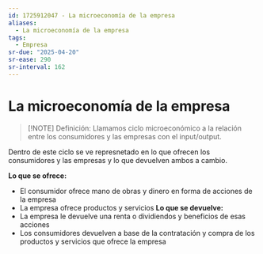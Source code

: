 ```yaml
---
id: 1725912047 - La microeconomía de la empresa
aliases:
  - La microeconomía de la empresa
tags:
  - Empresa
sr-due: "2025-04-20"
sr-ease: 290
sr-interval: 162
---
```

# La microeconomía de la empresa

> [!NOTE] Definición: 
> Llamamos ciclo microeconómico a la relación entre los consumidores y las empresas con el input/output.

Dentro de este ciclo se ve represnetado en lo que ofrecen los consumidores y las empresas y lo que devuelven ambos a cambio. 

**Lo que se ofrece:** 
- El consumidor ofrece mano de obras y dinero en forma de acciones de la empresa
- La empresa ofrece productos y servicios
**Lo que se devuelve:** 
- La empresa le devuelve una renta o dividiendos y beneficios de esas acciones
- Los consumidores devuelven a base de la contratación y compra de los productos y servicios que ofrece la empresa
